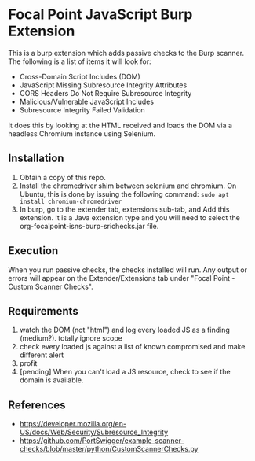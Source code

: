 # Focal Point JavaScript Burp Extension
This is a burp extension which adds passive checks to the Burp scanner. The following is a list of items it will look for:

  - Cross-Domain Script Includes (DOM)
  - JavaScript Missing Subresource Integrity Attributes
  - CORS Headers Do Not Require Subresource Integrity
  - Malicious/Vulnerable JavaScript Includes
  - Subresource Integrity Failed Validation

It does this by looking at the HTML received and loads the DOM via a headless Chromium instance using Selenium.

## Installation
1. Obtain a copy of this repo.
2. Install the chromedriver shim between selenium and chromium. On Ubuntu, this is done by issuing the following command: 
   ```sudo apt install chromium-chromedriver```
3. In burp, go to the extender tab, extensions sub-tab, and Add this extension. It is a Java extension type and you will need to select the org-focalpoint-isns-burp-srichecks.jar file.

## Execution
When you run passive checks, the checks installed will run. Any output or errors will appear on the Extender/Extensions tab under "Focal Point - Custom Scanner Checks".

## Requirements
1. watch the DOM (not "html") and log every loaded JS as a finding (medium?). totally ignore scope
2. check every loaded js against a list of known compromised and make different alert
3. profit
4. [pending] When you can't load a JS resource, check to see if the domain is available. 


## References
 - https://developer.mozilla.org/en-US/docs/Web/Security/Subresource_Integrity
 - https://github.com/PortSwigger/example-scanner-checks/blob/master/python/CustomScannerChecks.py
